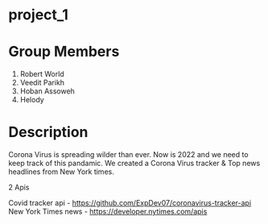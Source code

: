 # project_1

# Group Members

1. Robert World
2. Veedit Parikh
3. Hoban Assoweh
4. Helody

# Description

Corona Virus is spreading wilder than ever. Now is 2022 and we need to keep track of this pandamic. We created a Corona Virus tracker & Top news headlines from New York times.

2 Apis

Covid tracker api - https://github.com/ExpDev07/coronavirus-tracker-api <br>
New York Times news - https://developer.nytimes.com/apis
